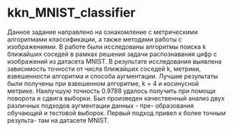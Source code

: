 # kkn_MNIST_classifier
Данное задание направлено на ознакомление с метрическими алгоритмами классификации, а также методами работы с изображениями.
В работе были исследованы алгоритмы поиска k ближайших соседей в рамках решения задачи распознавания цифр с изображений из датасета MNIST.
В результате исследования выявлена зависимость точности от числа ближайших соседей k, метрики, взвешенности алгоритма и способа аугментации.
Лучшие результаты были получены при взвешенном алгоритме, k = 4 и косинусной метрике. Наилучшую точность 0.9788 удалось получить при помощи поворота и сдвига выборки.
Был произведен качественный анализ двух различных подходов аугментации данных - пре- образования обучающей и тестовой выборок. Первый подход привел к более точным результа- там на датасете MNIST.
